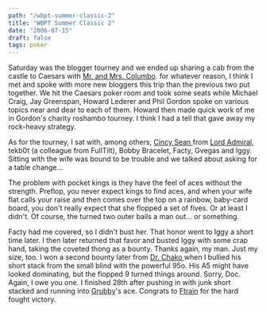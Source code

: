```yaml
---
path: "/wbpt-summer-classic-2"
title: "WBPT Summer Classic 2"
date: "2006-07-15"
draft: false
tags: poker
---
```


Saturday was the blogger tourney and we ended up sharing a cab from the castle to Caesars with <a href="http://pokerwannabe.blogspot.com/">Mr. and Mrs. Columbo</a>. for whatever reason, I think I met and spoke with more new bloggers this trip than the previous two put together. We hit the Caesars poker room and took some seats while Michael Craig, Jay Greenspan, Howard Lederer and Phil Gordon spoke on various topics near and dear to each of them. Howard then made quick work of me in Gordon's charity roshambo tourney. I think I had a tell that gave away my rock-heavy strategy.

As for the tourney, I sat with, among others, <a href="http://www.lordadmiral.com/blog/">Cincy Sean </a>from <a href="http://lordadmiral.libsyn.com/">Lord Admiral</a>, tekb0t (a colleague from FullTilt), Bobby Bracelet, Facty, Gvegas and Iggy. Sitting with the wife was bound to be trouble and we talked about asking for a table change...

The problem with pocket kings is they have the feel of aces without the strength. Preflop, you never expect kings to find aces, and when your wife flat calls your raise and then comes over the top on a rainbow, baby-card board, you don't really expect that she flopped a set of fives. Or at least I didn't. Of course, the turned two outer bails a man out... or something.

Facty had me covered, so I didn't bust her. That honor went to Iggy a short time later. I then later returned that favor and busted Iggy with some crap hand, taking the coveted thong as a bounty. Thanks again, my man. Just my size, too. I won a second bounty later from <a href="http://pokerdoctor.blogspot.com/">Dr. Chako </a>when I bullied his short stack from the small blind with the powerful 95o. His A5 might have looked dominating, but the flopped 9 turned things around. Sorry, Doc. Again, I owe you one. I finished 28th after pushing in with junk short stacked and running into <a href="http://www.pokergrub.com/">Grubby</a>'s ace. Congrats to <a href="http://ftrain.blogspot.com/">Ftrain</a> for the hard fought victory.
